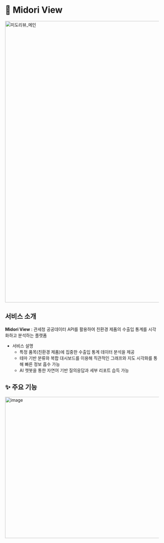 # 🌱 Midori View

<img width="1919" height="918" alt="미도리뷰_메인 " src="https://github.com/user-attachments/assets/1e6572a6-233c-4d7e-87cf-1a1c1c17c89f" />

## 서비스 소개
**Midori View** : 관세청 공공데이터 API를 활용하여 친환경 제품의 수출입 통계를 시각화하고 분석하는 플랫폼
- 서비스 설명
  - 특정 품목(친환경 제품)에 집중한 수출입 통계 데이터 분석을 제공
  - 테마 기반 분류와 복합 대시보드를 이용해 직관적인 그래프와 지도 시각화를 통해 빠른 정보 흡수 가능
  - AI 챗봇을 통한 자연어 기반 질의응답과 세부 리포트 습득 가능

## ✨ 주요 기능
<img width="565" height="461" alt="image" src="https://github.com/user-attachments/assets/98c7020e-0775-424f-a6fd-117cbee463cb" />

